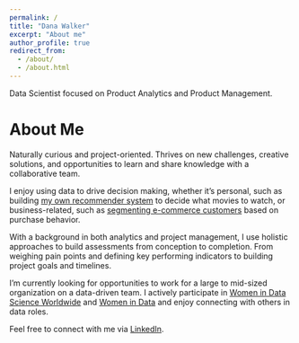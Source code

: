 ```yaml
---
permalink: /
title: "Dana Walker"
excerpt: "About me"
author_profile: true
redirect_from: 
  - /about/
  - /about.html
---
```


Data Scientist focused on Product Analytics and Product Management.

About Me
======

Naturally curious and project-oriented. Thrives on new challenges, creative solutions, and opportunities to learn and share knowledge with a collaborative team.

I enjoy using data to drive decision making, whether it’s personal, such as building [my own recommender system](https://github.com/Danacw/DiversityInFilm_DemoDay) to decide what movies to watch, or business-related, such as [segmenting e-commerce customers](https://github.com/Danacw/Customer_Segmentation) based on purchase behavior. 

With a background in both analytics and project management, I use holistic approaches to build assessments from conception to completion. From weighing pain points and defining key performing indicators to building project goals and timelines.

I’m currently looking for opportunities to work for a large to mid-sized organization on a data-driven team. I actively participate in [Women in Data Science Worldwide](https://www.widsworldwide.org/) and [Women in Data](https://www.womenindata.org/) and enjoy connecting with others in data roles.  

Feel free to connect with me via [LinkedIn](https://www.linkedin.com/in/danacw/).  

